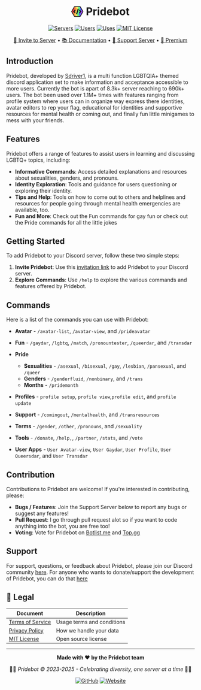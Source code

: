 <div align="center">

# <img src="web/assets/images/pridebotlogo.png" width="32" height="32" style="vertical-align: -6px;"> Pridebot

[![Servers](https://img.shields.io/badge/dynamic/json?url=https://api.pridebot.xyz/stats&query=servers&label=Servers&color=brightgreen&suffix=%2B)](https://pridebot.xyz/invite)
[![Users](https://img.shields.io/badge/dynamic/json?url=https://api.pridebot.xyz/stats&query=users&label=Users&color=blue&suffix=%2B)](https://pridebot.xyz/invite)
[![Uses](https://img.shields.io/badge/dynamic/json?url=https://api.pridebot.xyz/stats&query=uses&label=Uses&color=ff69b4&suffix=%2B)](https://pridebot.xyz)
[![MIT License](https://img.shields.io/github/license/Pridebot-Systems/Pridebot)](LICENSE)

[🚀 Invite to Server](https://pridebot.xyz/invite) • [📚 Documentation](https://pridebot.xyz) • [💬 Support Server](https://pridebot.xyz/support) • [💎 Premium](https://pridebot.xyz/premium)

</div>

## Introduction

Pridebot, developed by [Sdriver1](https://sdriver1.me), is a multi function LGBTQIA+ themed discord application set to make information and acceptance accessible to more users. Currently the bot is apart of 8.3k+ server reaching to 690k+ users. The bot been used over 1.1M+ times with features ranging from profile system where users can in organize way express there identities, avatar editors to rep your flag, educational for identities and supportive resources for mental health or coming out, and finally fun little minigames to mess with your friends.

## Features

Pridebot offers a range of features to assist users in learning and discussing LGBTQ+ topics, including:

- **Informative Commands**: Access detailed explanations and resources about sexualities, genders, and pronouns.
- **Identity Exploration**: Tools and guidance for users questioning or exploring their identity.
- **Tips and Help**: Tools on how to come out to others and helplines and resources for people going through mental health emergencies are available, too.
- **Fun and More**: Check out the Fun commands for gay fun or check out the Pride commands for all the little jokes

## Getting Started

To add Pridebot to your Discord server, follow these two simple steps:

1. **Invite Pridebot**: Use this [invitation link](https://pridebot.xyz/invite) to add Pridebot to your Discord server.
2. **Explore Commands**: Use `/help` to explore the various commands and features offered by Pridebot.

## Commands

Here is a list of the commands you can use with Pridebot:

- **Avatar** - `/avatar-list`, `/avatar-view`, and `/prideavatar`
- **Fun** - `/gaydar`, `/lgbtq`, `/match`, `/pronountester`, `/queerdar`, and `/transdar`
- **Pride**
  - **Sexualities** - `/asexual`, `/bisexual`, `/gay`, `/lesbian`, `/pansexual`, and `/queer`
  - **Genders** - `/genderfluid`, `/nonbinary`, and `/trans`
  - **Months** - `/pridemonth`
- **Profiles** - `profile setup`, `profile view`,`profile edit`, and `profile update`
- **Support** - `/comingout`, `/mentalhealth`, and `/transresources`
- **Terms** - `/gender`, `/other`, `/pronouns`, and `/sexuality`
- **Tools** - `/donate`, `/help,`, `/partner`, `/stats`, and `/vote`

- **User Apps** - `User Avatar-view`, `User Gaydar`, `User Profile`, `User Queersdar`, and `User Transdar`

## Contribution

Contributions to Pridebot are welcome! If you're interested in contributing, please:

- **Bugs / Features**: Join the Support Server below to report any bugs or suggest any features!
- **Pull Request**: I go through pull request alot so if you want to code anything into the bot, you are free too!
- **Voting**: Vote for Pridebot on [Botlist.me](https://botlist.me/bots/1101256478632972369/vote) and [Top.gg](https://top.gg/bot/1101256478632972369/vote)

## Support

For support, questions, or feedback about Pridebot, please join our Discord community [here](https://pridebot.xyz/support).
For anyone who wants to donate/support the development of Pridebot, you can do that [here](https://pridebot.xyz/premium)

## 📜 Legal

| Document | Description |
|----------|-------------|
| [Terms of Service](https://pridebot.xyz/tos) | Usage terms and conditions |
| [Privacy Policy](https://pridebot.xyz/privacy) | How we handle your data |
| [MIT License](https://github.com/Pridebot-Systems/Pridebot?tab=MIT-1-ov-file) | Open source license |

---

<div align="center">

**Made with ❤️ by the Pridebot team**

🏳️‍🌈 *Pridebot © 2023-2025 - Celebrating diversity, one server at a time* 🏳️‍⚧️

[![GitHub](https://img.shields.io/badge/GitHub-Pridebot--Systems-black?logo=github)](https://github.com/Pridebot-Systems)
[![Website](https://img.shields.io/badge/Website-pridebot.xyz-blue)](https://pridebot.xyz)

</div>

